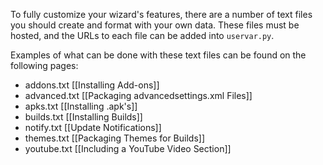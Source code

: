 To fully customize your wizard's features, there are a number of text files you should create and format with your own data. These files must be hosted, and the URLs to each file can be added into `uservar.py`.

Examples of what can be done with these text files can be found on the following pages:

* addons.txt     [[Installing Add-ons]]
* advanced.txt   [[Packaging advancedsettings.xml Files]]
* apks.txt       [[Installing .apk's]]
* builds.txt     [[Installing Builds]]
* notify.txt     [[Update Notifications]]
* themes.txt     [[Packaging Themes for Builds]]
* youtube.txt    [[Including a YouTube Video Section]]